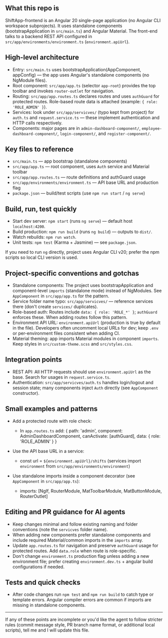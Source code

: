 ## What this repo is

ShiftApp-frontend is an Angular 20 single-page application (no Angular CLI workspace subprojects). It uses standalone components (bootstrapApplication in `src/main.ts`) and Angular Material. The front-end talks to a backend REST API configured in `src/app/environments/environment.ts` (`environment.apiUrl`).

## High-level architecture

- Entry: `src/main.ts` uses bootstrapApplication(AppComponent, appConfig) — the app uses Angular's standalone components (no NgModule files).
- Root component: `src/app/app.ts` (selector `app-root`) provides the top toolbar and invokes `router-outlet` for navigation.
- Routing: `src/app/app.routes.ts` declares routes and uses `authGuard` for protected routes. Role-based route data is attached (example: `{ role: 'ROLE_ADMIN' }`).
- Services: look under `src/app/servicves/` (typo kept from project) for `auth.ts` and `request.service.ts` — these implement authentication and HTTP calls respectively.
- Components: major pages are in `admin-dashboard-component/`, `employee-dashboard-component/`, `login-component/`, and `register-component/`.

## Key files to reference

- `src/main.ts` — app bootstrap (standalone components)
- `src/app/app.ts` — root component, uses `Auth` service and Material toolbar
- `src/app/app.routes.ts` — route definitions and authGuard usage
- `src/app/environments/environment.ts` — API base URL and production flag
- `package.json` — build/test scripts (use `npm run start` / `ng serve`)

## Build, run, test quickly

- Start dev server: `npm start` (runs `ng serve`) — default host `localhost:4200`.
- Build production: `npm run build` (runs `ng build`) — outputs to `dist/`.
- Watch rebuilds: `npm run watch`.
- Unit tests: `npm test` (Karma + Jasmine) — see `package.json`.

If you need to run `ng` directly, project uses Angular CLI v20; prefer the npm scripts so local CLI version is used.

## Project-specific conventions and gotchas

- Standalone components: The project uses bootstrapApplication and component-level `imports` (standalone mode) instead of NgModules. See `AppComponent` in `src/app/app.ts` for the pattern.
- Service folder name typo: `src/app/servicves/` — reference services there (don't create `services/` duplicates).
- Role-based auth: Routes include `data: { role: 'ROLE_*' }`; `authGuard` enforces these. When adding routes follow this pattern.
- Environment API URL: `environment.apiUrl` (production is true by default in the file). Developers often uncomment local URLs for dev; keep `.env` or per-environment files consistent when adding CI.
- Material theming: app imports Material modules in component `imports`. Keep styles in `src/custom-theme.scss` and `src/styles.css`.

## Integration points

- REST API: All HTTP requests should use `environment.apiUrl` as the base. Search for usages in `request.service.ts`.
- Authentication: `src/app/servicves/auth.ts` handles login/logout and session state; many components inject `Auth` directly (see `AppComponent` constructor).

## Small examples and patterns

- Add a protected route with role check:

	- In `app.routes.ts` add: { path: 'admin', component: AdminDashboardComponent, canActivate: [authGuard], data: { role: 'ROLE_ADMIN' } }

- Use the API base URL in a service:

	- const url = `${environment.apiUrl}/shifts` (services import `environment` from `src/app/environments/environment`)

- Use standalone imports inside a component decorator (see `AppComponent` in `src/app/app.ts`):

	- imports: [NgIf, RouterModule, MatToolbarModule, MatButtonModule, RouterOutlet]

## Editing and PR guidance for AI agents

- Keep changes minimal and follow existing naming and folder conventions (note the `servicves` folder name).
- When adding new components prefer standalone components and include required Material/common imports in the `imports` array.
- Update `app.routes.ts` for navigation and preserve `authGuard` usage for protected routes. Add `data.role` when route is role-specific.
- Don't change `environment.ts` production flag unless adding a new environment file; prefer creating `environment.dev.ts` + angular build configurations if needed.

## Tests and quick checks

- After code changes run `npm test` and `npm run build` to catch type or template errors. Angular compiler errors are common if imports are missing in standalone components.

---

If any of these points are incomplete or you'd like the agent to follow stricter rules (commit message style, PR branch name format, or additional local scripts), tell me and I will update this file.  
